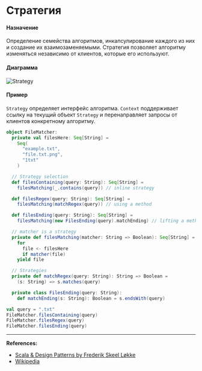 # Стратегия

#### Назначение

Определение семейства алгоритмов, инкапсулирование каждого из них и создание их взаимозаменяемыми. 
Стратегия позволяет алгоритму изменяться независимо от клиентов, которые его используют.

#### Диаграмма

![Strategy](https://upload.wikimedia.org/wikipedia/ru/4/4c/Strategy_pattern.PNG)

#### Пример

`Strategy` определяет интерфейс алгоритма. 
`Context` поддерживает ссылку на текущий объект `Strategy` и перенаправляет запросы от клиентов конкретному алгоритму.

```scala mdoc:silent
object FileMatcher:
  private val filesHere: Seq[String] =
    Seq(
      "example.txt",
      "file.txt.png",
      "1txt"
    )

  // Strategy selection
  def filesContaining(query: String): Seq[String] =
    filesMatching(_.contains(query)) // inline strategy

  def filesRegex(query: String): Seq[String] =
    filesMatching(matchRegex(query)) // using a method

  def filesEnding(query: String): Seq[String] =
    filesMatching(new FilesEnding(query).matchEnding) // lifting a method

  // matcher is a strategy
  private def filesMatching(matcher: String => Boolean): Seq[String] =
    for
      file <- filesHere
      if matcher(file)
    yield file

  // Strategies
  private def matchRegex(query: String): String => Boolean =
    (s: String) => s.matches(query)

  private class FilesEnding(query: String):
    def matchEnding(s: String): Boolean = s.endsWith(query)
```

```scala mdoc
val query = ".txt"
FileMatcher.filesContaining(query)
FileMatcher.filesRegex(query)
FileMatcher.filesEnding(query)
```


---

**References:**
- [Scala & Design Patterns by Frederik Skeel Løkke](https://www.scala-lang.org/old/sites/default/files/FrederikThesis.pdf)
- [Wikipedia](https://ru.wikipedia.org/wiki/%D0%A1%D1%82%D1%80%D0%B0%D1%82%D0%B5%D0%B3%D0%B8%D1%8F_(%D1%88%D0%B0%D0%B1%D0%BB%D0%BE%D0%BD_%D0%BF%D1%80%D0%BE%D0%B5%D0%BA%D1%82%D0%B8%D1%80%D0%BE%D0%B2%D0%B0%D0%BD%D0%B8%D1%8F))

